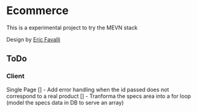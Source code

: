 # Ecommerce

This is a experimental project to try the MEVN stack

Design by [Eric Favalli](https://www.linkedin.com/in/erich-favalli/)

## ToDo

### Client

Single Page
[] - Add error handling when the id passed does not correspond to a real product
[] - Tranforma the specs area into a for loop (model the specs data in DB to serve an array)
